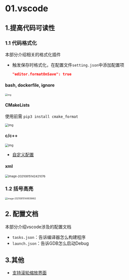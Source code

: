 # 01.vscode

## 1.提高代码可读性

### 1.1 代码格式化

本部分介绍相关的格式化插件

- 触发保存时格式化，在配置文件`setting.json`中添加配置项

  ```json
  "editor.formatOnSave": true
  ```

#### bash, dockerfile, ignore

<img src="https://natsu-akatsuki.oss-cn-guangzhou.aliyuncs.com/img/O9pE80ad5tSzvWGn.png!thumbnail" alt="img" style="zoom:50%;" />

#### CMakeLists

使用前需 `pip3 install cmake_format`

 <img src="https://natsu-akatsuki.oss-cn-guangzhou.aliyuncs.com/img/3JNlJDmC4jiLlsVQ.png!thumbnail" alt="img" style="zoom: 67%;" />

#### c/c++

<img src="https://natsu-akatsuki.oss-cn-guangzhou.aliyuncs.com/img/rwMxwrqpHdPxgLFX.png!thumbnail" alt="img" style="zoom: 67%;" />

- [自定义配置](https://blog.csdn.net/star871016/article/details/109526408)

#### xml

<img src="https://natsu-akatsuki.oss-cn-guangzhou.aliyuncs.com/img/image-20210815142421076.png" alt="image-20210815142421076" style="zoom: 67%;" />

### 1.2 括号高亮

<img src="https://natsu-akatsuki.oss-cn-guangzhou.aliyuncs.com/img/image-20210815144939462.png" alt="image-20210815144939462" style="zoom:50%;" />

## 2. 配置文档

本部分介绍vscode涉及的配置文档

- `tasks.json`：告诉编译器怎么构建程序
- `launch.json`：告诉GDB怎么启动Debug



## 3.其他

- [支持滚轮缩放界面](https://stackoverflow.com/questions/30192884/is-it-possible-to-configure-control-scroll-wheel-to-increase-decrease-zoom-in)

